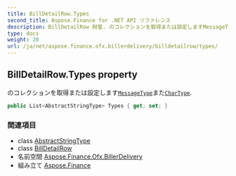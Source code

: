 ```yaml
---
title: BillDetailRow.Types
second_title: Aspose.Finance for .NET API リファレンス
description: BillDetailRow 財産. のコレクションを取得または設定しますMessageTypeまたCharType.
type: docs
weight: 20
url: /ja/net/aspose.finance.ofx.billerdelivery/billdetailrow/types/
---
```

## BillDetailRow.Types property

のコレクションを取得または設定します[`MessageType`](../../../aspose.finance.ofx/messagetype/)また[`CharType`](../../../aspose.finance.ofx/chartype/).

```csharp
public List<AbstractStringType> Types { get; set; }
```

### 関連項目

* class [AbstractStringType](../../../aspose.finance.ofx/abstractstringtype/)
* class [BillDetailRow](../)
* 名前空間 [Aspose.Finance.Ofx.BillerDelivery](../../billdetailrow/)
* 組み立て [Aspose.Finance](../../../)



